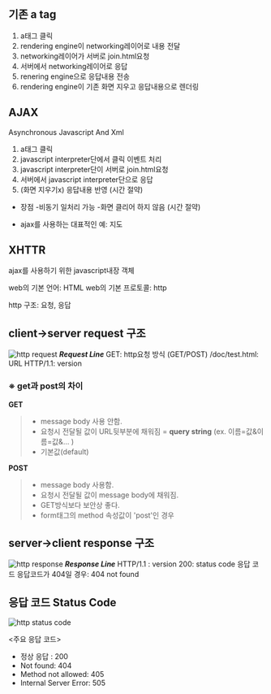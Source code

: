 

## 기존 a tag

1. a태그 클릭
2. rendering engine이 networking레이어로 내용 전달
3. networking레이어가 서버로 join.html요청
4. 서버에서 networking레이어로 응답
5. renering engine으로 응답내용 전송
6. rendering engine이 기존 화면 지우고 응답내용으로 렌더링

## AJAX
Asynchronous Javascript And Xml 

1. a태그 클릭
2. javascript interpreter단에서 클릭 이벤트 처리
3. javascript interpreter단이 서버로 join.html요청
4. 서버에서 javascript interpreter단으로 응답
5. (화면 지우기x) 응답내용 반영 (시간 절약)

* 장점
-비동기 일처리 가능
-화면 클리어 하지 않음 (시간 절약)

* ajax를 사용하는 대표적인 예: 지도

## XHTTR 
ajax를 사용하기 위한 javascript내장 객체



web의 기본 언어: HTML
web의 기본 프로토콜: http

http 구조: 요청, 응답

## client→server request 구조

![http request](https://www.lifewire.com/thmb/nmUWZwQj44TqI0AR0bnlhDnQfOs=/950x320/filters:no_upscale():max_bytes(150000):strip_icc()/HTTP_RequestMessageExample-5c82b349c9e77c0001a67620.png)
***Request Line***
GET: http요청 방식 (GET/POST)
/doc/test.html: URL
HTTP/1.1: version

### ※ get과 post의 차이

**GET**
>- message body 사용 안함. 
>- 요청시 전달될 값이 URL뒷부분에 채워짐 
>= **query string** (ex. 이름=값&이름=값&... )
 >- 기본값(default)
 
 **POST**
>- message body 사용함. 
>- 요청시 전달될 값이 message body에 채워짐.
>- GET방식보다 보안상 좋다.
>- form태그의 method 속성값이 'post'인 경우
 
 ## server→client response 구조
 ![http response](https://www.ntu.edu.sg/home/ehchua/programming/webprogramming/images/HTTP_ResponseMessageExample.png)
 ***Response Line***
HTTP/1.1 : version
200: status code 응답 코드
응답코드가 404일 경우: 404 not found

## 응답 코드 Status Code

![http status code](https://www.steveschoger.com/status-code-poster/img/status-code.png)

<주요 응답 코드>

* 정상 응답	: 200
* Not found: 404
* Method not allowed: 405
* Internal Server Error: 505
<!--stackedit_data:
eyJoaXN0b3J5IjpbMTI3Mjk5MzU0MSwtMzQzMzkyNzIwXX0=
-->